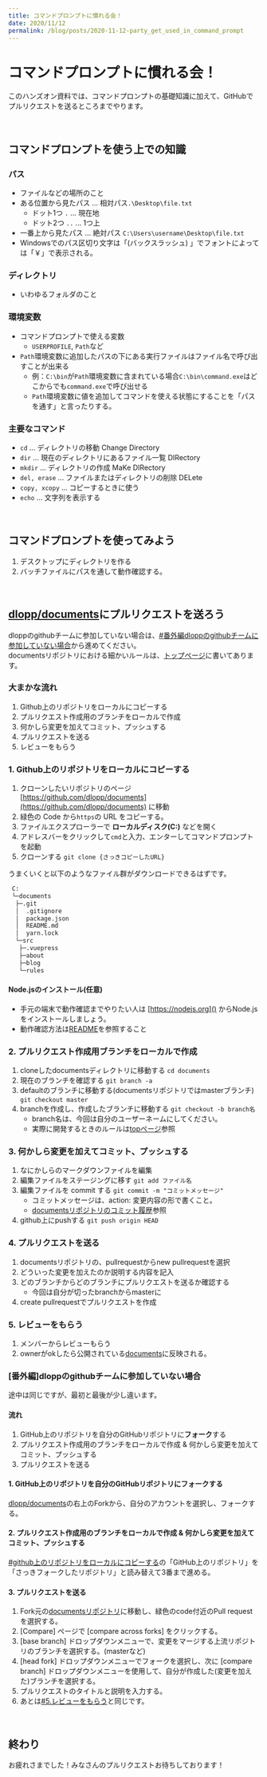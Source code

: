 ```yaml
---
title: コマンドプロンプトに慣れる会！
date: 2020/11/12
permalink: /blog/posts/2020-11-12-party_get_used_in_command_prompt
---
```

# コマンドプロンプトに慣れる会！
このハンズオン資料では、コマンドプロンプトの基礎知識に加えて、GitHubでプルリクエストを送るところまでやります。<br>

<br>

## コマンドプロンプトを使う上での知識
### パス
- ファイルなどの場所のこと
- ある位置から見たパス ... 相対パス`.\Desktop\file.txt`
  - ドット1つ `.` ... 現在地
  - ドット2つ `..` ... 1つ上
- 一番上から見たパス ... 絶対パス `C:\Users\username\Desktop\file.txt`
- Windowsでのパス区切り文字は「\(バックスラッシュ) 」でフォントによっては「￥」で表示される。
### ディレクトリ
- いわゆるフォルダのこと
### 環境変数
-	コマンドプロンプトで使える変数
	-	`USERPROFILE`, `Path`など
-	`Path`環境変数に追加したパスの下にある実行ファイルはファイル名で呼び出すことが出来る
	-	例：`C:\bin`が`Path`環境変数に含まれている場合`C:\bin\command.exe`はどこからでも`command.exe`で呼び出せる
	-	`Path`環境変数に値を追加してコマンドを使える状態にすることを「パスを通す」と言ったりする。
### 主要なコマンド
-	`cd` ... ディレクトリの移動 Change Directory
-	`dir` ... 現在のディレクトリにあるファイル一覧 DIRectory
- `mkdir` ... ディレクトリの作成 MaKe DIRectory
- `del, erase` ... ファイルまたはディレクトリの削除 DELete
-	`copy, xcopy` ... コピーするときに使う
-	`echo` ... 文字列を表示する

<br>

## コマンドプロンプトを使ってみよう
1. デスクトップにディレクトリを作る
1. バッチファイルにパスを通して動作確認する。

<br>

## [dlopp/documents](https://github.com/dlopp/documents)にプルリクエストを送ろう
dloppのgithubチームに参加していない場合は、[#番外編dloppのgithubチームに参加していない場合](#番外編dloppのgithubチームに参加していない場合)から進めてください。 <br>
documentsリポジトリにおける細かいルールは、[トップページ](../../index.md)に書いてあります。

### 大まかな流れ
1. Github上のリポジトリをローカルにコピーする
1. プルリクエスト作成用のブランチをローカルで作成
1. 何かしら変更を加えてコミット、プッシュする
1. プルリクエストを送る
1. レビューをもらう

### 1. Github上のリポジトリをローカルにコピーする
1. クローンしたいリポジトリのページ [https://github.com/dlopp/documents](https://github.com/dlopp/documents) に移動
2. 緑色の Code から`https`の URL をコピーする。
3. ファイルエクスプローラーで **ローカルディスク(C:)** などを開く
4. アドレスバーをクリックして`cmd`と入力、エンターしてコマンドプロンプトを起動
5. クローンする `git clone {さっきコピーしたURL}`

うまくいくと以下のようなファイル群がダウンロードできるはずです。

```code:tree.txt
 C:
 └─documents
  ├─.git 
  │  .gitignore
  │  package.json
  │  README.md
  │  yarn.lock
  └─src
   ├─.vuepress
   ├─about
   ├─blog
   └─rules

```
#### Node.jsのインストール(任意)
- 手元の端末で動作確認までやりたい人は [https://nodejs.org]() からNode.jsをインストールしましょう。
- 動作確認方法は[README](https://github.com/dlopp/documents#readmeq)を参照すること

### 2. プルリクエスト作成用ブランチをローカルで作成
1. cloneしたdocumentsディレクトリに移動する  `cd documents`
2. 現在のブランチを確認する `git branch -a`
3. defaultのブランチに移動する(documentsリポジトリではmasterブランチ) `git checkout master`
4. branchを作成し、作成したブランチに移動する `git checkout -b branch名`
     - branch名は、今回は自分のユーザーネームにしてください。
     - 実際に開発するときのルールは[topページ](../../index.md)参照
    
### 3. 何かしら変更を加えてコミット、プッシュする
1. なにかしらのマークダウンファイルを編集
2. 編集ファイルをステージングに移す `git add ファイル名`
3. 編集ファイルを commit する `git commit -m "コミットメッセージ"`
     - コミットメッセージは、action: 変更内容の形で書くこと。
     - [documentsリポジトリのコミット履歴](https://github.com/dlopp/documents/commits/master)参照
4. github上にpushする `git push origin HEAD`

### 4. プルリクエストを送る
1. documentsリポジトリの、pullrequestからnew pullrequestを選択
2. どういった変更を加えたのか説明する内容を記入
3. どのブランチからどのブランチにプルリクエストを送るか確認する
      - 今回は自分が切ったbranchからmasterに
4. create pullrequestでプルリクエストを作成

### 5. レビューをもらう
1. メンバーからレビューもらう
2. ownerがokしたら公開されている[documents](https://dlopp-docs.netlify.app)に反映される。

### [番外編]dloppのgithubチームに参加していない場合
途中は同じですが、最初と最後が少し違います。 <br>
#### 流れ
1. GitHub上のリポジトリを自分のGitHubリポジトリに**フォーク**する
2. プルリクエスト作成用のブランチをローカルで作成 & 何かしら変更を加えてコミット、プッシュする
3. プルリクエストを送る

#### 1. GitHub上のリポジトリを自分のGitHubリポジトリに**フォーク**する
[dlopp/documents](https://github.com/dlopp/documents)の右上のForkから、自分のアカウントを選択し、フォークする。
#### 2. プルリクエスト作成用のブランチをローカルで作成 & 何かしら変更を加えてコミット、プッシュする
[#github上のリポジトリをローカルにコピーする](#1-github上のリポジトリをローカルにコピーする)の「GitHub上のリポジトリ」を「さっきフォークしたリポジトリ」と読み替えて3番まで進める。
#### 3. プルリクエストを送る
1. Fork元の[documentsリポジトリ](https://github.com/dlopp/documents)に移動し、緑色のcode付近のPull requestを選択する。
2. [Compare] ページで [compare across forks] をクリックする。
3. [base branch] ドロップダウンメニューで、変更をマージする上流リポジトリのブランチを選択する。(masterなど)
4. [head fork] ドロップダウンメニューでフォークを選択し、次に [compare branch] ドロップダウンメニューを使用して、自分が作成した(変更を加えた)ブランチを選択する。
5. プルリクエストのタイトルと説明を入力する。
6. あとは[#5.レビューをもらう](#5-レビューをもらう)と同じです。
   
<br>

## 終わり
お疲れさまでした！みなさんのプルリクエストお待ちしております！